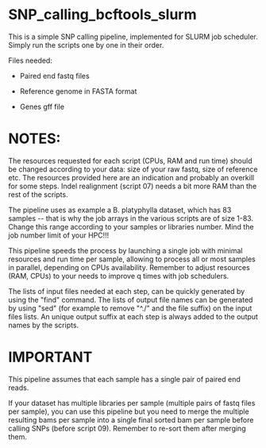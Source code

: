 # SNP_calling_bcftools_slurm


This is a simple SNP calling pipeline, implemented for SLURM job scheduler.
Simply run the scripts one by one in their order.

Files needed: 

- Paired end fastq files

- Reference genome in FASTA format

- Genes gff file

# NOTES:

The resources requested for each script (CPUs, RAM and run time) should be changed according to your data: size of your raw fastq, size of reference etc. The resources provided here are an indication and probably an overkill for some steps.
Indel realignment (script 07) needs a bit more RAM than the rest of the scripts.

The pipeline uses as example a B. platyphylla dataset, which has 83 samples -- that is why the job arrays in the various scripts are of size 1-83. Change this range according to your samples or libraries number. 
Mind the job number limit of your HPC!!!


This pipeline speeds the process by launching a single job with minimal resources and run time per sample, allowing to process all or most samples in parallel, depending on CPUs availability. 
Remember to adjust resources (RAM, CPUs) to your needs to improve q times with job schedulers.

The lists of input files needed at each step, can be quickly generated by using the "find" command. The lists of output file names can be generated by using "sed" (for example to remove "^./" and the file suffix) on the input files lists. An unique output suffix at each step is always added to the output names by the scripts.


# IMPORTANT 

This pipeline assumes that each sample has a single pair of paired end reads. 


If your dataset has multiple libraries per sample (multiple pairs of fastq files per sample), you can use this pipeline but you need to merge the multiple resulting bams per sample into a single final sorted bam per sample before calling SNPs (before script 09). Remember to re-sort them after merging them.
